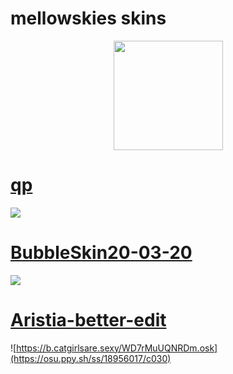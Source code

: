# mellowskies skins

 <p align="center">
 <a href="https://osu.ppy.sh/users/11132582">
 <img src="https://a.ppy.sh/11132582"
       width="175"
       height="175">
 </a>

# [qp](https://b.catgirlsare.sexy/VWSh44vXQvAW.osk)
![](https://b.catgirlsare.sexy/CgL93qe-UUrL.jpg)
# [BubbleSkin20-03-20](https://b.catgirlsare.sexy/OIbIX2KwjlNs.osk)
![](https://b.catgirlsare.sexy/l9CFMGUqIdnj.jpg)
# [Aristia-better-edit]()
![https://b.catgirlsare.sexy/WD7rMuUQNRDm.osk](https://osu.ppy.sh/ss/18956017/c030)
 </p>
